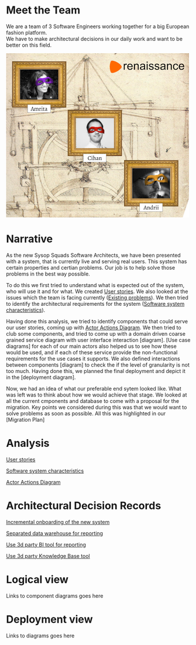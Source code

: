 # Meet the Team

We are a team of 3 Software Engineers working together for a big European fashion platform.  
We have to make architectural decisions in our daily work and want to be better on this field.

![team](./assets/r_team.png?v=3)

# Narrative
As the new Sysop Squads Software Architects, we have been presented with a system, that is currently live and serving real users. This system has certain properties and certian problems. Our job is to help solve those problems in the best way possible.

To do this we first tried to understand what is expected out of the system, who will use it and for what. We created [User stories](docs/user_stories.md). 
We also looked at the issues which the team is facing currently ([Existing problems](./docs/problems.md)). We then tried to identify the architectural requirements for the system ([Software system characteristics](docs/system_characteristics.md)).

Having done this analysis, we tried to identify components that could serve our user stories, coming up with [Actor Actions Diagram](diagrams/1_actor_action.md).
We then tried to club some components, and tried to come up with a domain driven coarse grained service diagram with user interface interaction [diagram]. [Use case diagrams] for each of our main actors also helped us to see how these would be used, and if each of these service provide the non-functional requirements for the use cases it supports. We also defined interactions between components [diagram] to check the if the level of granularity is not too much. 
Having done this, we planned the final deployment and depict it in the [deployment diagram].

Now, we had an idea of what our preferable end sytem looked like. What was left was to think about how we would achieve that stage. We looked at all the current cmponents and database to come with a proposal for the migration. Key points we considered during this was that we would want to solve problems as soon as possible. All this was highlighted in our [Migration Plan]

# Analysis

[User stories](docs/user_stories.md)

[Software system characteristics](docs/system_characteristics.md)

[Actor Actions Diagram](diagrams/1_actor_action.md)

# Architectural Decision Records

[Incremental onboarding of the new system](adr/2021_04_26_1_incremental_onboarding.md)

[Separated data warehouse for reporting](adr/2021_04_27_1_separated_warehouse.md)

[Use 3d party BI tool for reporting](adr/2021_04_27_2__bi_tool.md)

[Use 3d party Knowledge Base tool](adr/2021_04_28_1_kb_tool.md)


# Logical view

Links to component diagrams goes here

# Deployment view

Links to diagrams goes here
